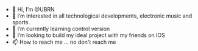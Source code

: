 - 👋 Hi, I’m @UBRN
- 👀 I’m interested in all technological developments, electronic music and sports.
- 🌱 I’m currently learning control version
- 💞️ I’m looking to build my ideal project with my friends on IOS
- 📫 How to reach me ... no don't reach me

<!---
UBRN/UBRN is a ✨ special ✨ repository because its `README.md` (this file) appears on your GitHub profile.
You can click the Preview link to take a look at your changes.
--->
